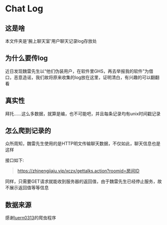 # Chat Log

## 这是啥

本文件夹是'腕上聊天室'用户聊天记录log存放处

## 为什么要传log

近日发现魏雷先生以“他们伪装用户，在软件里GHS，再去举报我的软件”为借口，恶意造谣，我们故将原来收集的log放在这里，证明清白，有兴趣的可以翻翻看

## 真实性

拜托……这么多数据，就算是编，也不可能吧，并且每条记录均有unix时间戳记录

## 怎么爬到记录的

众所周知，魏雷先生使用的是HTTP明文传输聊天数据，不仅如此，聊天信息也是这样

接口如下:

> https://zhinengjiaju.vip/xczx/gettalks.action?roomid=房间ID

同样，只需要GET请求就能收到服务器的返回值，由于魏雷先生已经停止服务，故不展示返回值等等信息

## 数据来源

感谢[luern0313](https://github.com/luern0313)的爬虫程序
